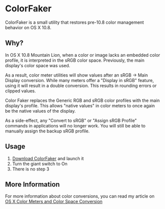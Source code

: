 # ColorFaker

ColorFaker is a small utility that restores pre-10.8 color management behavior on OS X 10.8. 

## Why?

In OS X 10.8 Mountain Lion, when a color or image lacks an embedded color profile, it is interpreted in the sRGB color space.  Previously, the main display's color space was used.

As a result, color meter utilities will show values after an sRGB → Main Display conversion.  While many meters offer a "Display in sRGB" feature, using it will result in a double conversion.  This results in rounding errors or clipped values.

Color Faker replaces the Generic RGB and sRGB color profiles with the main display's profile.  This allows "native values" in color meters to once again be the native values of the display.

As a side-effect, any "Convert to sRGB" or "Assign sRGB Profile" commands in applications will no longer work.  You will still be able to manually assign the backup sRGB profile.


## Usage

1. [Download ColorFaker](https://github.com/iccir/ColorFaker/downloads) and launch it
2. Turn the giant switch to On
3. There is no step 3


## More Information

For more information about color conversions, you can read my article on [OS X Color Meters and Color Space Conversion](http://iccir.com/articles/osx-color-conversions)
